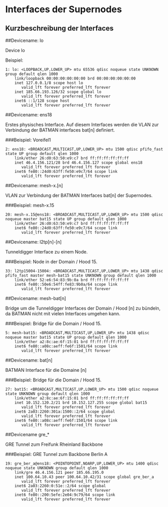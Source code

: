 # Interfaces der Supernodes
## Kurzbeschreibung der Interfaces

##Devicename: lo

Device lo 

Beispiel:

```
1: lo: <LOOPBACK,UP,LOWER_UP> mtu 65536 qdisc noqueue state UNKNOWN group default qlen 1000
    link/loopback 00:00:00:00:00:00 brd 00:00:00:00:00:00
    inet 127.0.0.1/8 scope host lo
       valid_lft forever preferred_lft forever
    inet 185.66.193.126/32 scope global lo
       valid_lft forever preferred_lft forever
    inet6 ::1/128 scope host 
       valid_lft forever preferred_lft forever
```
      
##Devicename: ens18

Erstes physisches Interface. Auf diesem Interfaces werden die VLAN zur Verbindung der BATMAN interfaces bat[n] definiert.

###Beispiel: Voreifel1

```
2: ens18: <BROADCAST,MULTICAST,UP,LOWER_UP> mtu 1500 qdisc pfifo_fast state UP group default qlen 1000
    link/ether 26:d0:63:50:e9:c7 brd ff:ff:ff:ff:ff:ff
    inet 46.4.156.121/28 brd 46.4.156.127 scope global ens18
       valid_lft forever preferred_lft forever
    inet6 fe80::24d0:63ff:fe50:e9c7/64 scope link 
       valid_lft forever preferred_lft forever
```

##Devicename: mesh-x.[n]

VLAN zur Verbindung der BATMAN Interfaces bat[n] der Supernodes.

###Beispiel: mesh-x.15

```
20: mesh-x.15@ens18: <BROADCAST,MULTICAST,UP,LOWER_UP> mtu 1500 qdisc noqueue master bat15 state UP group default qlen 1000
    link/ether 26:d0:63:50:e9:c7 brd ff:ff:ff:ff:ff:ff
    inet6 fe80::24d0:63ff:fe50:e9c7/64 scope link 
       valid_lft forever preferred_lft forever
```

##Devicename: l2tp[n]-[n]

Tunneldigger Interface zu einem Node.

###Beispiel: Node in der Domain / Hood 15.

```
33: l2tp15004-15004: <BROADCAST,MULTICAST,UP,LOWER_UP> mtu 1438 qdisc pfifo_fast master mesh-bat15 state UNKNOWN group default qlen 1000
    link/ether 52:e6:54:83:9b:0a brd ff:ff:ff:ff:ff:ff
    inet6 fe80::50e6:54ff:fe83:9b0a/64 scope link 
       valid_lft forever preferred_lft forever
```
##Devicename: mesh-bat[n]

Bridge um die Tunneldigger Interfaces der Domain / Hood [n] zu bündeln, da BATMAN nicht mit vielen Interfaces umgehen kann.

###Beispiel: Bridge für die Domain / Hood 15.

```
5: mesh-bat15: <BROADCAST,MULTICAST,UP,LOWER_UP> mtu 1438 qdisc noqueue master bat15 state UP group default qlen 1000
    link/ether a2:8c:ae:6f:15:01 brd ff:ff:ff:ff:ff:ff
    inet6 fe80::a08c:aeff:fe6f:1501/64 scope link 
       valid_lft forever preferred_lft forever

```

##Devicename: bat[n]

BATMAN Interface für die Domaine [n]

###Beispiel: Bridge für die Domain / Hood 15.

```
27: bat15: <BROADCAST,MULTICAST,UP,LOWER_UP> mtu 1500 qdisc noqueue state UNKNOWN group default qlen 1000
    link/ether a2:8c:ae:6f:15:01 brd ff:ff:ff:ff:ff:ff
    inet 10.152.120.2/21 brd 10.152.127.255 scope global bat15
       valid_lft forever preferred_lft forever
    inet6 2a03:2260:301a:1500::2/64 scope global 
       valid_lft forever preferred_lft forever
    inet6 fe80::a08c:aeff:fe6f:1501/64 scope link 
       valid_lft forever preferred_lft forever
```

##Devicename gre_*

GRE Tunnel zum Freifunk Rheinland Backbone

###Beispiel: GRE Tunnel zum Backbone Berlin A

```
19: gre_ber_a@ens18: <POINTOPOINT,NOARP,UP,LOWER_UP> mtu 1400 qdisc noqueue state UNKNOWN group default qlen 1000
    link/gre 46.4.156.121 peer 185.66.195.0
    inet 100.64.10.43 peer 100.64.10.42/31 scope global gre_ber_a
       valid_lft forever preferred_lft forever
    inet6 2a03:2260:0:51e::2/64 scope global 
       valid_lft forever preferred_lft forever
    inet6 fe80::200:5efe:2e04:9c79/64 scope link 
       valid_lft forever preferred_lft forever
```